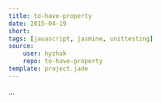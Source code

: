 ```yaml
---
title: to-have-property
date: 2015-04-19
short:
tags: [javascript, jasmine, unittesting]
source:
    user: hyzhak
    repo: to-have-property
template: project.jade
---
```


...